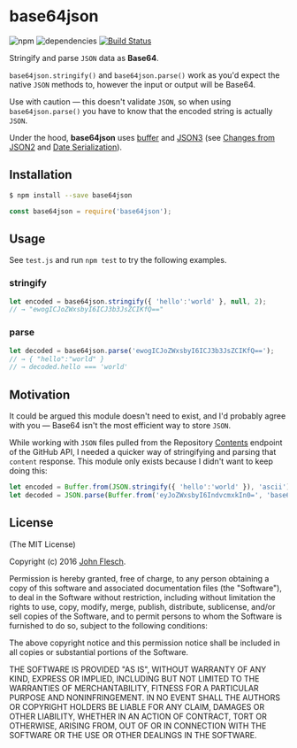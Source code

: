 # base64json

![npm](https://img.shields.io/npm/v/base64json.svg) ![dependencies](https://david-dm.org/flesch/base64json.svg) [![Build Status](https://travis-ci.org/flesch/base64json.svg?branch=master)](https://travis-ci.org/flesch/base64json)

Stringify and parse `JSON` data as **Base64**.

`base64json.stringify()` and `base64json.parse()` work as you'd expect the native `JSON` methods to, however the input or output will be Base64.

Use with caution — this doesn't validate `JSON`, so when using `base64json.parse()` you have to know that the encoded string is actually `JSON`.

Under the hood, **base64json** uses [buffer](https://www.npmjs.com/package/buffer) and [JSON3](https://www.npmjs.com/package/json3) (see [Changes from JSON2](https://www.npmjs.com/package/json3#changes-from-json-2) and [Date Serialization](https://www.npmjs.com/package/json3#date-serialization)).

## Installation

```bash
$ npm install --save base64json
```

```javascript
const base64json = require('base64json');
```

## Usage

See `test.js` and run `npm test` to try the following examples.

### stringify

```javascript
let encoded = base64json.stringify({ 'hello':'world' }, null, 2);
// → "ewogICJoZWxsbyI6ICJ3b3JsZCIKfQ=="
```

### parse

```javascript
let decoded = base64json.parse('ewogICJoZWxsbyI6ICJ3b3JsZCIKfQ==');
// → { "hello":"world" }
// → decoded.hello === 'world'
```

## Motivation

It could be argued this module doesn't need to exist, and I'd probably agree with you — Base64 isn't the most efficient way to store `JSON`.

While working with `JSON` files pulled from the Repository [Contents](https://developer.github.com/v3/repos/contents/#get-contents) endpoint of the GitHub API, I needed a quicker way of stringifying and parsing that `content` response. This module only exists because I didn't want to keep doing this:

```javascript
let encoded = Buffer.from(JSON.stringify({ 'hello':'world' }), 'ascii').toString('base64');
let decoded = JSON.parse(Buffer.from('eyJoZWxsbyI6IndvcmxkIn0=', 'base64').toString('ascii'));
```

## License

(The MIT License)

Copyright (c) 2016 [John Flesch](http://fles.ch).

Permission is hereby granted, free of charge, to any person obtaining a copy of this software and associated documentation files (the "Software"), to deal in the Software without restriction, including without limitation the rights to use, copy, modify, merge, publish, distribute, sublicense, and/or sell copies of the Software, and to permit persons to whom the Software is furnished to do so, subject to the following conditions:

The above copyright notice and this permission notice shall be included in all copies or substantial portions of the Software.

THE SOFTWARE IS PROVIDED "AS IS", WITHOUT WARRANTY OF ANY KIND, EXPRESS OR IMPLIED, INCLUDING BUT NOT LIMITED TO THE WARRANTIES OF MERCHANTABILITY, FITNESS FOR A PARTICULAR PURPOSE AND NONINFRINGEMENT. IN NO EVENT SHALL THE AUTHORS OR COPYRIGHT HOLDERS BE LIABLE FOR ANY CLAIM, DAMAGES OR OTHER LIABILITY, WHETHER IN AN ACTION OF CONTRACT, TORT OR OTHERWISE, ARISING FROM, OUT OF OR IN CONNECTION WITH THE SOFTWARE OR THE USE OR OTHER DEALINGS IN THE SOFTWARE.
